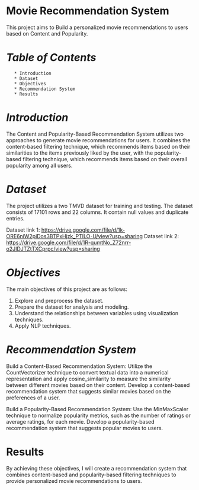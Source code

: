 # **Movie Recommendation System**
  
This project aims to Build a personalized movie recommendations to users based on Content and Popularity. 

# _Table of Contents_
       * Introduction
       * Dataset
       * Objectives
       * Recommendation System
       * Results

# _Introduction_
  The Content and Popularity-Based Recommendation System utilizes two approaches to generate movie recommendations for users. It combines the content-based filtering technique, which recommends items based on their similarities to the items previously liked by the user, with the popularity-based filtering technique, which recommends items based on their overall popularity among all users.

# _Dataset_
  The project utilizes a two TMVD dataset for training and testing. The dataset consists of 17101 rows and 22 columns. It contain null values and duplicate entries.

Dataset link 1: https://drive.google.com/file/d/1k-ORE6niW2piDos3BTPxHjzk_PTlLO-U/view?usp=sharing
Dataset link 2: https://drive.google.com/file/d/1R-qumtNo_Z72nrr-o2JIDJTZtTXCprpc/view?usp=sharing

# _Objectives_
The main objectives of this project are as follows:

   1. Explore and preprocess the dataset.
   2. Prepare the dataset for analysis and modeling.
   3. Understand the relationships between variables using visualization techniques.
   4. Apply NLP techniques. 
   

# _Recommendation System_
  Build a Content-Based Recommendation System: Utilize the CountVectorizer technique to convert textual data into a numerical representation and apply cosine_similarity to measure the similarity between different movies based on their content. Develop a content-based recommendation system that suggests similar movies based on the preferences of a user.

   Build a Popularity-Based Recommendation System: Use the MinMaxScaler technique to normalize popularity metrics, such as the number of ratings or average ratings, for each movie. Develop a popularity-based recommendation system that suggests popular movies to users.

# Results
  By achieving these objectives, I will create a recommendation system that combines content-based and popularity-based filtering techniques to provide personalized movie recommendations to users.

